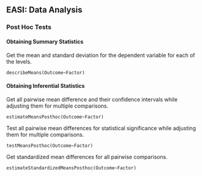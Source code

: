 
## EASI: Data Analysis

### Post Hoc Tests

#### Obtaining Summary Statistics

Get the mean and standard deviation for the dependent variable for each of the levels.

```{r}
describeMeans(Outcome~Factor)
```

#### Obtaining Inferential Statistics

Get all pairwise mean difference and their confidence intervals while adjusting them for multiple comparisons.

```{r}
estimateMeansPosthoc(Outcome~Factor)
```

Test all pairwise mean differences for statistical significance while adjusting them for multiple comparisons.

```{r}
testMeansPosthoc(Outcome~Factor)
```

Get standardized mean differences for all pairwise comparisons.

```{r}
estimateStandardizedMeansPosthoc(Outcome~Factor)
```
